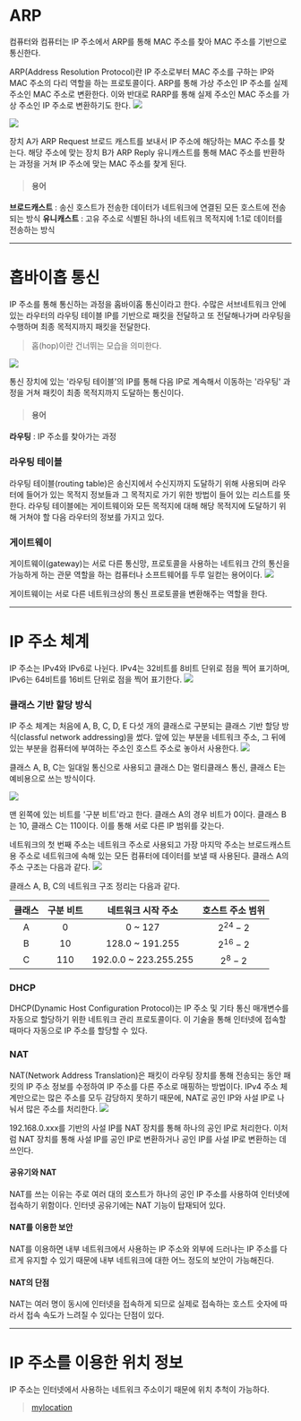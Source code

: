 # ARP
컴퓨터와 컴퓨터는 IP 주소에서 ARP를 통해 MAC 주소를 찾아 MAC 주소를 기반으로 통신한다.

ARP(Address Resolution Protocol)란 IP 주소로부터 MAC 주소를 구하는 IP와 MAC 주소의 다리 역할을 하는 프로토콜이다. ARP를 통해 가상 주소인 IP 주소를 실제 주소인 MAC 주소로 변환한다. 이와 반대로 RARP를 통해 실제 주소인 MAC 주소를 가상 주소인 IP 주소로 변환하기도 한다.
![](https://velog.velcdn.com/images/pyoung/post/2e49af6c-d131-4152-8217-9105e8d43f1a/image.png)

![](https://velog.velcdn.com/images/pyoung/post/ddb0c853-9563-4429-810d-e85325c5366d/image.png)

장치 A가 ARP Request 브로드 캐스트를 보내서 IP 주소에 해당하는 MAC 주소를 찾는다. 해당 주소에 맞는 장치 B가 ARP Reply 유니캐스트를 통해 MAC 주소를 반환하는 과정을 거쳐 IP 주소에 맞는 MAC 주소를 찾게 된다.

> #### 용어
**브로드캐스트** : 송신 호스트가 전송한 데이터가 네트워크에 연결된 모든 호스트에 전송되는 방식
**유니캐스트** : 고유 주소로 식별된 하나의 네트워크 목적지에 1:1로 데이터를 전송하는 방식

***

# 홉바이홉 통신
IP 주소를 통해 통신하는 과정을 홉바이홉 통신이라고 한다. 수많은 서브네트워크 안에 있는 라우터의 라우팅 테이블 IP를 기반으로 패킷을 전달하고 또 전달해나가며 라우팅을 수행하며 최종 목적지까지 패킷을 전달한다.

> 홉(hop)이란 건너뛰는 모습을 의미한다.

![](https://velog.velcdn.com/images/pyoung/post/3f95e547-e3f8-4108-9956-64e6a6c57c24/image.png)

통신 장치에 있는 '라우팅 테이블'의 IP를 통해 다음 IP로 계속해서 이동하는 '라우팅' 과정을 거쳐 패킷이 최종 목적지까지 도달하는 통신이다.

> #### 용어
**라우팅** : IP 주소를 찾아가는 과정

### 라우팅 테이블
라우팅 테이블(routing table)은 송신지에서 수신지까지 도달하기 위해 사용되며 라우터에 들어가 있는 목적지 정보들과 그 목적지로 가기 위한 방법이 들어 있는 리스트를 뜻한다. 라우팅 테이블에는 게이트웨이와 모든 목적지에 대해 해당 목적지에 도달하기 위해 거쳐야 할 다음 라우터의 정보를 가지고 있다.

### 게이트웨이
게이트웨이(gateway)는 서로 다른 통신망, 프로토콜을 사용하는 네트워크 간의 통신을 가능하게 하는 관문 역할을 하는 컴퓨터나 소프트웨어를 두루 일컫는 용어이다.
![](https://velog.velcdn.com/images/pyoung/post/e3b0db9c-28b8-4390-a250-6ca2a83210ea/image.png)

게이트웨이는 서로 다른 네트워크상의 통신 프로토콜을 변환해주는 역할을 한다.
***

# IP 주소 체계
IP 주소는 IPv4와 IPv6로 나뉜다. IPv4는 32비트를 8비트 단위로 점을 찍어 표기하며, IPv6는 64비트를 16비트 단위로 점을 찍어 표기한다.
![](https://velog.velcdn.com/images/pyoung/post/4800664c-be8e-40fe-a6ae-35098a834324/image.png)

### 클래스 기반 할당 방식
IP 주소 체계는 처음에 A, B, C, D, E 다섯 개의 클래스로 구분되는 클래스 기반 할당 방식(classful network addressing)을 썼다. 앞에 있는 부분을 네트워크 주소, 그 뒤에 있는 부분을 컴퓨터에 부여하는 주소인 호스트 주소로 놓아서 사용한다.
![](https://velog.velcdn.com/images/pyoung/post/dab56f4c-9c86-4dd8-99db-2f74a958250e/image.png)

클래스 A, B, C는 일대일 통신으로 사용되고 클래스 D는 멀티클래스 통신, 클래스 E는 예비용으로 쓰는 방식이다.

![](https://velog.velcdn.com/images/pyoung/post/042c5886-9942-4f7a-8dfa-2516dd54c94a/image.png)

맨 왼쪽에 있는 비트를 '구분 비트'라고 한다. 클래스 A의 경우 비트가 $0$이다. 클래스 B는 $10$, 클래스 C는 $110$이다. 이를 통해 서로 다른 IP 범위를 갖는다.

네트워크의 첫 번째 주소는 네트워크 주소로 사용되고 가장 마지막 주소는 브로드캐스트용 주소로 네트워크에 속해 있는 모든 컴퓨터에 데이터를 보낼 때 사용된다. 클래스 A의 주소 구조는 다음과 같다.
![](https://velog.velcdn.com/images/pyoung/post/de55275c-79e5-4a8b-94e9-696397a882e4/image.png)

클래스 A, B, C의 네트워크 구조 정리는 다음과 같다.

|클래스|구분 비트|네트워크 시작 주소|호스트 주소 범위|
|:-:|:-:|:-:|:-:|
|A|$0$|$0$ ~ $127$|$2^{24}-2$|
|B|$10$|$128.0$ ~ $191.255$|$2^{16}-2$|
|C|$110$|$192.0.0$ ~ $223.255.255$|$2^{8}-2$|

### DHCP
DHCP(Dynamic Host Configuration Protocol)는 IP 주소 및 기타 통신 매개변수를 자동으로 할당하기 위한 네트워크 관리 프로토콜이다. 이 기술을 통해 인터넷에 접속할 때마다 자동으로 IP 주소를 할당할 수 있다.

### NAT
NAT(Network Address Translation)은 패킷이 라우팅 장치를 통해 전송되는 동안 패킷의 IP 주소 정보를 수정하여 IP 주소를 다른 주소로 매핑하는 방법이다. IPv4 주소 체계만으로는 많은 주소를 모두 감당하지 못하기 때문에, NAT로 공인 IP와 사설 IP로 나눠서 많은 주소를 처리한다.
![](https://velog.velcdn.com/images/pyoung/post/2dd67926-e87d-411c-8471-710dcd671148/image.png)

192.168.0.xxx를 기반의 사설 IP를 NAT 장치를 통해 하나의 공인 IP로 처리한다. 이처럼 NAT 장치를 통해 사설 IP를 공인 IP로 변환하거나 공인 IP를 사설 IP로 변환하는 데 쓰인다.

#### 공유기와 NAT
NAT를 쓰는 이유는 주로 여러 대의 호스트가 하나의 공인 IP 주소를 사용하여 인터넷에 접속하기 위함이다. 인터넷 공유기에는 NAT 기능이 탑재되어 있다.

#### NAT를 이용한 보안
NAT를 이용하면 내부 네트워크에서 사용하는 IP 주소와 외부에 드러나는 IP 주소를 다르게 유지할 수 있기 때문에 내부 네트워크에 대한 어느 정도의 보안이 가능해진다.

#### NAT의 단점
NAT는 여러 명이 동시에 인터넷을 접속하게 되므로 실제로 접속하는 호스트 숫자에 따라서 접속 속도가 느려질 수 있다는 단점이 있다.
***

# IP 주소를 이용한 위치 정보
IP 주소는 인터넷에서 사용하는 네트워크 주소이기 때문에 위치 추척이 가능하다.

> <a href="https://mylocation.co.kr/" target="_blank">mylocation</a>